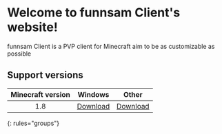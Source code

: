 # Welcome to funnsam Client's website!

funnsam Client is a PVP client for Minecraft aim to be as customizable as possible

## Support versions
| Minecraft version | Windows | Other |
|:-----------------:|:-------:|:-----:|
| 1.8 | [Download](https://github.com/funnsam/funnsam-Client/releases/download/1.8-0.2.0-b.1/fc-win-0.2.0-b.1.exe) | [Download](https://github.com/funnsam/funnsam-Client/releases/download/1.8-0.2.0-b.1/fc-other-0.2.0-b.1.zip) |
{: rules="groups"}
